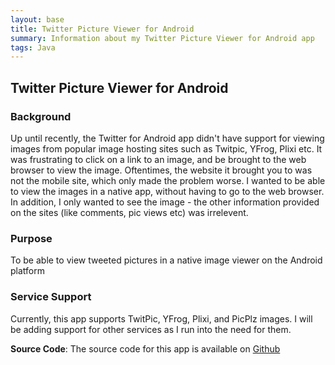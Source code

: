 ```yaml
---
layout: base
title: Twitter Picture Viewer for Android
summary: Information about my Twitter Picture Viewer for Android app
tags: Java
---
```


## Twitter Picture Viewer for Android

### Background

Up until recently, the Twitter for Android app didn't have support for viewing images from popular image hosting sites such as Twitpic, YFrog, Plixi etc. It was frustrating to click on a link to an image, and be brought to the web browser to view the image. Oftentimes, the website it brought you to was not the mobile site, which only made the problem worse. I wanted to be able to view the images in a native app, without having to go to the web browser. In addition, I only wanted to see the image - the other information provided on the sites (like comments, pic views etc) was irrelevent.

### Purpose

To be able to view tweeted pictures in a native image viewer on the Android platform

### Service Support

Currently, this app supports TwitPic, YFrog, Plixi, and PicPlz images. I will be adding support for other services as I run into the need for them.

**Source Code**: The source code for this app is available on [Github](https://github.com/breber/twitterpicviewer)
